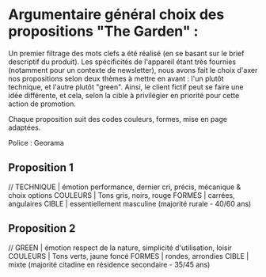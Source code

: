 # Argumentaire général choix des propositions "The Garden" :

Un premier filtrage des mots clefs a été réalisé (en se basant sur le brief descriptif du produit). Les spécificités de l'appareil étant très fournies (notamment pour un contexte de newsletter), nous avons fait le choix d'axer nos propositions selon deux thèmes à mettre en avant : l'un  plutôt technique, et l'autre plutôt "green". Ainsi, le client fictif peut se faire une idée différente, et cela, selon la cible à privilégier en priorité pour cette action de promotion.

Chaque proposition suit des codes couleurs, formes, mise en page adaptées.

Police : Georama

## Proposition 1
// TECHNIQUE | émotion performance, dernier cri, précis, mécanique & choix options
COULEURS | Tons gris, noirs, rouge
FORMES | carrées, angulaires
CIBLE | essentiellement masculine (majorité rurale - 40/60 ans)


## Proposition 2
// GREEN | émotion respect de la nature, simplicité d'utilisation, loisir
COULEURS | Tons verts, jaune foncé
FORMES | rondes, arrondies
CIBLE | mixte (majorité citadine en résidence secondaire - 35/45 ans)
